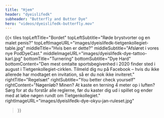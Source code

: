 ```yaml
---
title: "Hjem"
header: "dyeislifedk"
subheader: "Butterfly and Butter Dye"
hero: "videos/dyeislifedk-butterfly.mov"
---
```


{{< tiles
  topLeftTitle="Bordet"
  topLeftSubtitle="Røde brystvorter og en malet penis?"
  topLeftImageURL="images/dyeislifedk-tietgenkollegiet-table.jpg"
  middleTitle="Hvis ben er dette?"
  middleSubtitle="Afsløret i vores nye PodDyeCast."
  middleImageURL="images/dyeislifedk-dye-tattoo-karl.jpg"
  bottomTitle="Turnering"
  bottomSubtitle="Dye Hard"
  bottomContent="Den mest omtalte sportsbegivenhed i 2020 finder sted i august i Tietgenkollegiet-cirklen. Tilmeld dig nu på Facebook – hvis du ikke allerede har modtaget en invitation, så er du nok ikke inviteret."
  rightTitle="Regelsæt"
  rightSubtitle="You better check yourself"
  rightContent="Nøgenløb? Minen? At kaste en terning 4 meter op i luften? Sørg for at du forstår alle reglerne, før du kaster dig ud i spillet og ender med at løbe nøgen rundt om Tietgenkollegiet."
  rightImageURL="images/dyeislifedk-dye-okyu-jan-ruleset.jpg"
>}}
